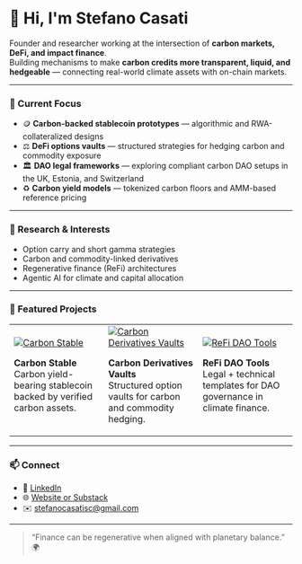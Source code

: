 # 👋 Hi, I'm Stefano Casati  

Founder and researcher working at the intersection of **carbon markets, DeFi, and impact finance**.  
Building mechanisms to make **carbon credits more transparent, liquid, and hedgeable** — connecting real-world climate assets with on-chain markets.

---

### 🔭 Current Focus
- 🪙 **Carbon-backed stablecoin prototypes** — algorithmic and RWA-collateralized designs  
- ⚖️ **DeFi options vaults** — structured strategies for hedging carbon and commodity exposure  
- 🏛️ **DAO legal frameworks** — exploring compliant carbon DAO setups in the UK, Estonia, and Switzerland  
- ♻️ **Carbon yield models** — tokenized carbon floors and AMM-based reference pricing  

---

### 🧩 Research & Interests
- Option carry and short gamma strategies  
- Carbon and commodity-linked derivatives  
- Regenerative finance (ReFi) architectures  
- Agentic AI for climate and capital allocation  

---

### 🚀 Featured Projects

<table>
  <tr>
    <td width="33%">
      <a href="https://github.com/stefanocasati/carbon-stable">
        <img src="https://img.shields.io/badge/Carbon%20Stable-Carbon%20Yield%20Stablecoin-3BB273?style=for-the-badge" alt="Carbon Stable"/>
      </a>
      <p><strong>Carbon Stable</strong><br/>
      Carbon yield-bearing stablecoin backed by verified carbon assets.</p>
    </td>
    <td width="33%">
      <a href="https://github.com/stefanocasati/carbon-vaults">
        <img src="https://img.shields.io/badge/Carbon%20Derivatives-Vault%20Strategies-0072CE?style=for-the-badge" alt="Carbon Derivatives Vaults"/>
      </a>
      <p><strong>Carbon Derivatives Vaults</strong><br/>
      Structured option vaults for carbon and commodity hedging.</p>
    </td>
    <td width="33%">
      <a href="https://github.com/stefanocasati/refi-dao-tools">
        <img src="https://img.shields.io/badge/ReFi%20DAO%20Tools-Governance%20Templates-7755CC?style=for-the-badge" alt="ReFi DAO Tools"/>
      </a>
      <p><strong>ReFi DAO Tools</strong><br/>
      Legal + technical templates for DAO governance in climate finance.</p>
    </td>
  </tr>
</table>

---

### 📫 Connect
- 💼 [LinkedIn](https://www.linkedin.com/in/stefano-casati-4389027/)  
- 🌐 [Website or Substack](https://agonlabs.xyz/)  
- ✉️ stefanocasatisc@gmail.com  

---

> “Finance can be regenerative when aligned with planetary balance.” 🌍
